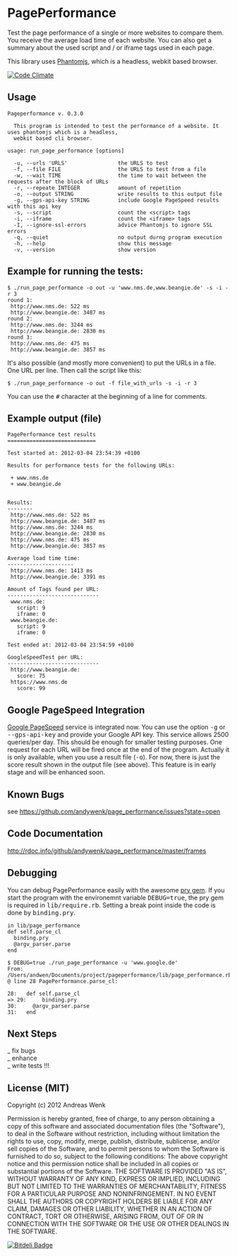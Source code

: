 PagePerformance
===============

Test the page performance of a single or more websites to compare them. You receive
the average load time of each website. You can also get a summary about the used script 
and / or iframe tags used in each page. 

This library uses [Phantomjs](http://code.google.com/p/phantomjs/ "Phantomjs"), which is a 
headless, webkit based browser.

[![Code Climate](https://codeclimate.com/github/andywenk/page_performance.png)](https://codeclimate.com/github/andywenk/page_performance)

Usage
-----

    Pageperformance v. 0.3.0

      This program is intended to test the performance of a website. It uses phantomjs which is a headless,
      webkit based cli browser. 

    usage: run_page_performance [options]

      -u, --urls 'URLS'                the URLS to test
      -f, --file FILE                  the URLS to test from a file
      -w, --wait TIME                  the time to wait between the requests after the block of URLs
      -r, --repeate INTEGER            amount of repetition
      -o, --output STRING              write results to this output file
      -g, --gps-api-key STRING         include Google PageSpeed results with this api key
      -s, --script                     count the <script> tags
      -i, --iframe                     count the <iframe> tags
      -I, --ignore-ssl-errors          advice Phantomjs to ignore SSL errors
      -q, --quiet                      no output durng program execution
      -h, --help                       show this message
      -v, --version                    show version

Example for running the tests:
------------------------------

    $ ./run_page_performance -o out -u 'www.nms.de,www.beangie.de' -s -i -r 3
    round 1:
     http://www.nms.de: 522 ms
     http://www.beangie.de: 3487 ms
    round 2:
     http://www.nms.de: 3244 ms
     http://www.beangie.de: 2830 ms
    round 3:
     http://www.nms.de: 475 ms
     http://www.beangie.de: 3857 ms

It's also possible (and mostly more convenient) to put the URLs in a file. One URL per line. Then call the script like this:

    $ ./run_page_performance -o out -f file_with_urls -s -i -r 3

You can use the <tt>#</tt> character at the beginning of a line for comments.

Example output (file)
---------------------

    PagePerformance test results
    ============================

    Test started at: 2012-03-04 23:54:39 +0100

    Results for performance tests for the following URLs:

     + www.nms.de
     + www.beangie.de


    Results:
    --------
     http://www.nms.de: 522 ms
     http://www.beangie.de: 3487 ms
     http://www.nms.de: 3244 ms
     http://www.beangie.de: 2830 ms
     http://www.nms.de: 475 ms
     http://www.beangie.de: 3857 ms

    Average load time time:
    ---------------------
     http://www.nms.de: 1413 ms
     http://www.beangie.de: 3391 ms

    Amount of Tags found per URL:
    -----------------------------
     www.nms.de:
       script: 9
       iframe: 0
     www.beangie.de:
       script: 9
       iframe: 0

    Test ended at: 2012-03-04 23:54:59 +0100

    GoogleSpeedTest per URL:
    -----------------------------
     http://www.beangie.de:
       score: 75
     https://www.nms.de
       score: 99


Google PageSpeed Integration
----------------------------

[Google PageSpeed](https://developers.google.com/speed/pagespeed/service, "Google PageSpeed") service is integrated now.
You can use the option <tt>-g</tt> or <tt>--gps-api-key</tt> and provide your Google API key. This service allows 2500 queries/per day. 
This should be enough for smaller testing purposes. One request for each URL will be fired once at the end of the 
program. Actually it is only available, when you use a result file (<tt>-o</tt>). For now, there is just the score result shown
in the output file (see above). This feature is in early stage and will be enhanced soon.  

Known Bugs
----------

see https://github.com/andywenk/page_performance/issues?state=open

Code Documentation
------------------

http://rdoc.info/github/andywenk/page_performance/master/frames

Debugging
---------

You can debug PagePerformance easily with the awesome [pry gem](http://pry.github.com/). If you start the
program with the environemnt variable <tt>DEBUG=true</tt>, the pry gem is required in <tt>lib/require.rb</tt>. Setting a 
break point inside the code is done by <tt>binding.pry</tt>.

    in lib/page_performance
    def self.parse_cl
      binding.pry
      @argv_parser.parse
    end

    $ DEBUG=true ./run_page_performance -u 'www.google.de'
    From: /Users/andwen/Documents/project/pageperformance/lib/page_performance.rb @ line 28 PagePerformance.parse_cl:

    28:   def self.parse_cl
    => 29:     binding.pry
    30:     @argv_parser.parse
    31:   end

Next Steps
----------

_ fix bugs  
_ enhance  
_ write tests !!!  

License (MIT)
-------------

Copyright (c) 2012 Andreas Wenk

Permission is hereby granted, free of charge, to any person obtaining a copy of this software and associated documentation files (the "Software"), to deal in the Software without restriction, including without limitation the rights to use, copy, modify, merge, publish, distribute, sublicense, and/or sell copies of the Software, and to permit persons to whom the Software is furnished to do so, subject to the following conditions:
The above copyright notice and this permission notice shall be included in all copies or substantial portions of the Software.
THE SOFTWARE IS PROVIDED "AS IS", WITHOUT WARRANTY OF ANY KIND, EXPRESS OR IMPLIED, INCLUDING BUT NOT LIMITED TO THE WARRANTIES OF MERCHANTABILITY, FITNESS FOR A PARTICULAR PURPOSE AND NONINFRINGEMENT. IN NO EVENT SHALL THE AUTHORS OR COPYRIGHT HOLDERS BE LIABLE FOR ANY CLAIM, DAMAGES OR OTHER LIABILITY, WHETHER IN AN ACTION OF CONTRACT, TORT OR OTHERWISE, ARISING FROM, OUT OF OR IN CONNECTION WITH THE SOFTWARE OR THE USE OR OTHER DEALINGS IN THE SOFTWARE.


[![Bitdeli Badge](https://d2weczhvl823v0.cloudfront.net/andywenk/page_performance/trend.png)](https://bitdeli.com/free "Bitdeli Badge")

